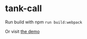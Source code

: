 # tank-call

Run build with npm `run build:webpack`

Or visit [the demo](https://donmahallem.github.io/tank-call/index.html)